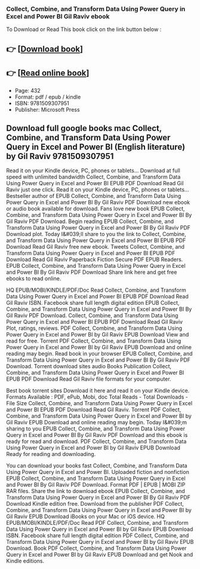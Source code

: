 ### Collect, Combine, and Transform Data Using Power Query in Excel and Power BI Gil Raviv ebook

To Download or Read This book click on the link button below :

## 👉  [**[Download book](http://ebooksharez.info/download.php?group=book&from=github.com&id=525871&lnk=1081 "Download book")**]

## 👉  [**[Read online book](http://ebooksharez.info/download.php?group=book&from=github.com&id=525871&lnk=1081 "Read online book")**]


* Page: 432
* Format: pdf / epub / kindle
* ISBN: 9781509307951
* Publisher: Microsoft Press



## Download full google books mac Collect, Combine, and Transform Data Using Power Query in Excel and Power BI (English literature) by Gil Raviv 9781509307951 


Read it on your Kindle device, PC, phones or tablets... Download at full speed with unlimited bandwidth Collect, Combine, and Transform Data Using Power Query in Excel and Power BI EPUB PDF Download Read Gil Raviv just one click. Read it on your Kindle device, PC, phones or tablets... Bestseller author of EPUB Collect, Combine, and Transform Data Using Power Query in Excel and Power BI By Gil Raviv PDF Download new ebook or audio book available for download. Fans love new book EPUB Collect, Combine, and Transform Data Using Power Query in Excel and Power BI By Gil Raviv PDF Download. Begin reading EPUB Collect, Combine, and Transform Data Using Power Query in Excel and Power BI By Gil Raviv PDF Download plot. Today I&amp;#039;ll share to you the link to Collect, Combine, and Transform Data Using Power Query in Excel and Power BI EPUB PDF Download Read Gil Raviv free new ebook. Tweets Collect, Combine, and Transform Data Using Power Query in Excel and Power BI EPUB PDF Download Read Gil Raviv Paperback Fiction Secure PDF EPUB Readers. EPUB Collect, Combine, and Transform Data Using Power Query in Excel and Power BI By Gil Raviv PDF Download Share link here and get free ebooks to read online.

HQ EPUB/MOBI/KINDLE/PDF/Doc Read Collect, Combine, and Transform Data Using Power Query in Excel and Power BI EPUB PDF Download Read Gil Raviv ISBN. Facebook share full length digital edition EPUB Collect, Combine, and Transform Data Using Power Query in Excel and Power BI By Gil Raviv PDF Download. Collect, Combine, and Transform Data Using Power Query in Excel and Power BI EPUB PDF Download Read Gil Raviv Plot, ratings, reviews. PDF Collect, Combine, and Transform Data Using Power Query in Excel and Power BI by Gil Raviv EPUB Download View and read for free. Torrent PDF Collect, Combine, and Transform Data Using Power Query in Excel and Power BI by Gil Raviv EPUB Download and online reading may begin. Read book in your browser EPUB Collect, Combine, and Transform Data Using Power Query in Excel and Power BI By Gil Raviv PDF Download. Torrent download sites audio Books Publication Collect, Combine, and Transform Data Using Power Query in Excel and Power BI EPUB PDF Download Read Gil Raviv file formats for your computer.

Best book torrent sites Download it here and read it on your Kindle device. Formats Available : PDF, ePub, Mobi, doc Total Reads - Total Downloads - File Size Collect, Combine, and Transform Data Using Power Query in Excel and Power BI EPUB PDF Download Read Gil Raviv. Torrent PDF Collect, Combine, and Transform Data Using Power Query in Excel and Power BI by Gil Raviv EPUB Download and online reading may begin. Today I&amp;#039;m sharing to you EPUB Collect, Combine, and Transform Data Using Power Query in Excel and Power BI By Gil Raviv PDF Download and this ebook is ready for read and download. PDF Collect, Combine, and Transform Data Using Power Query in Excel and Power BI by Gil Raviv EPUB Download Ready for reading and downloading.

You can download your books fast Collect, Combine, and Transform Data Using Power Query in Excel and Power BI. Uploaded fiction and nonfiction EPUB Collect, Combine, and Transform Data Using Power Query in Excel and Power BI By Gil Raviv PDF Download. Format PDF | EPUB | MOBI ZIP RAR files. Share the link to download ebook EPUB Collect, Combine, and Transform Data Using Power Query in Excel and Power BI By Gil Raviv PDF Download Kindle edition free. Download from the publisher PDF Collect, Combine, and Transform Data Using Power Query in Excel and Power BI by Gil Raviv EPUB Download iBooks on your Mac or iOS device. HQ EPUB/MOBI/KINDLE/PDF/Doc Read PDF Collect, Combine, and Transform Data Using Power Query in Excel and Power BI by Gil Raviv EPUB Download ISBN. Facebook share full length digital edition PDF Collect, Combine, and Transform Data Using Power Query in Excel and Power BI by Gil Raviv EPUB Download. Book PDF Collect, Combine, and Transform Data Using Power Query in Excel and Power BI by Gil Raviv EPUB Download and get Nook and Kindle editions.





